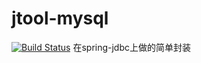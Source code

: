 # jtool-mysql 
[![Build Status](https://travis-ci.org/JavaServerGroup/jtool-mysql.svg?branch=master)](https://travis-ci.org/JavaServerGroup/jtool-mysql)
在spring-jdbc上做的简单封装
